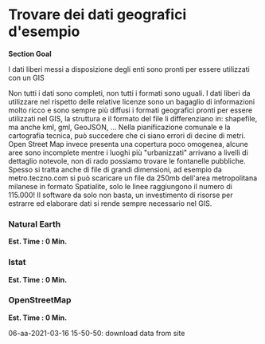 # Trovare dei dati geografici d'esempio

**Section Goal**

I dati liberi messi a disposizione degli enti sono pronti per essere utilizzati con un GIS

Non tutti i dati sono completi, non tutti i formati sono uguali. I dati liberi da utilizzare nel rispetto delle relative licenze sono un bagaglio di informazioni molto ricco e sono sempre più diffusi i formati geografici pronti per essere utilizzati nel GIS, la struttura e il formato del file li differenziano in: shapefile, ma anche kml, gml, GeoJSON, … Nella pianificazione comunale e la cartografia tecnica, può succedere che ci siano errori di decine di metri. Open Street Map invece presenta una copertura poco omogenea, alcune aree sono incomplete mentre i luoghi più "urbanizzati" arrivano a livelli di dettaglio notevole, non di rado possiamo trovare le fontanelle pubbliche. Spesso si tratta anche di file di grandi dimensioni, ad esempio da metro.teczno.com si può scaricare un file da 250mb dell'area metropolitana milanese in formato Spatialite, solo le linee raggiungono il numero di 115.000! Il software da solo non basta, un investimento di risorse per estrarre ed elaborare dati si rende sempre necessario nel GIS.

### Natural Earth

**Est. Time : 0 Min.**

### Istat

**Est. Time : 0 Min.**

### OpenStreetMap

**Est. Time : 0 Min.**

06-aa-2021-03-16 15-50-50: download data from site
